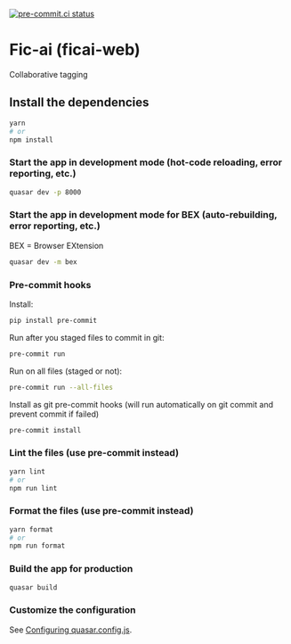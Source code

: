 [![pre-commit.ci status](https://results.pre-commit.ci/badge/github/artem30801/ficai-web/master.svg)](https://results.pre-commit.ci/latest/github/artem30801/ficai-web/master)

# Fic-ai (ficai-web)

Collaborative tagging

## Install the dependencies

```bash
yarn
# or
npm install
```

### Start the app in development mode (hot-code reloading, error reporting, etc.)

```bash
quasar dev -p 8000
```

### Start the app in development mode for BEX (auto-rebuilding, error reporting, etc.)
BEX = Browser EXtension
```bash
quasar dev -m bex
```

### Pre-commit hooks
Install:
```bash
pip install pre-commit
```

Run after you staged files to commit in git:
```bash
pre-commit run
```

Run on all files (staged or not):
```bash
pre-commit run --all-files
```

Install as git pre-commit hooks (will run automatically on git commit and prevent commit if failed)
```bash
pre-commit install
```

### Lint the files (use pre-commit instead)

```bash
yarn lint
# or
npm run lint
```

### Format the files (use pre-commit instead)

```bash
yarn format
# or
npm run format
```

### Build the app for production

```bash
quasar build
```

### Customize the configuration

See [Configuring quasar.config.js](https://v2.quasar.dev/quasar-cli-vite/quasar-config-js).
